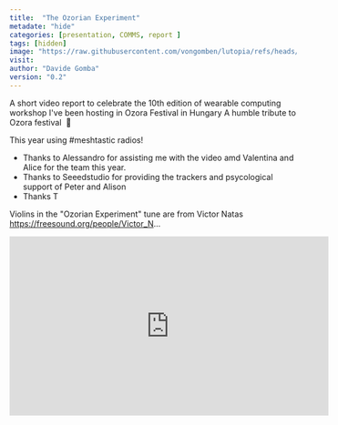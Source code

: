 ```yaml
---
title:  "The Ozorian Experiment"
metadate: "hide"
categories: [presentation, COMMS, report ]
tags: [hidden] 
image: "https://raw.githubusercontent.com/vongomben/lutopia/refs/heads/main/assets/images/2024/header-blogs.jpg"
visit:
author: "Davide Gomba"
version: "0.2"
---
```


<p>

A short video report to celebrate the 10th edition of wearable computing workshop I've been hosting in Ozora Festival in Hungary 
A humble tribute to ‪Ozora festival ‬  🙌
<p>
<p>

This year using #meshtastic radios!
<p>

* Thanks to Alessandro for assisting me with the video amd Valentina and Alice for the team this year.   
* Thanks to ‪Seeedstudio‬ for providing the trackers and psycological support of Peter and Alison  
* Thanks T  

Violins in the "Ozorian Experiment" tune are from Victor Natas
https://freesound.org/people/Victor_N...

<p>



<p>
<center>
<iframe width="560" height="315" src="https://www.youtube.com/embed/Hm2yuhZKfE4?si=tEmFGuzfgH0J3RNR" title="YouTube video player" frameborder="0" allow="accelerometer; autoplay; clipboard-write; encrypted-media; gyroscope; picture-in-picture; web-share" referrerpolicy="strict-origin-when-cross-origin" allowfullscreen></iframe>
</center>
<p>

